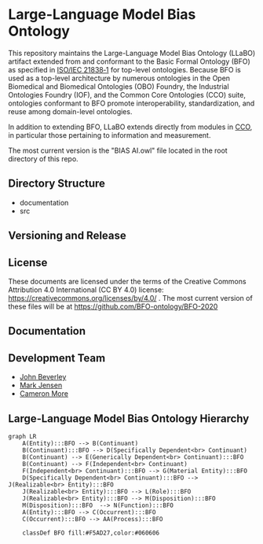 # Large-Language Model Bias Ontology

This repository maintains the Large-Language Model Bias Ontology (LLaBO) artifact extended from and conformant to the Basic Formal Ontology (BFO) as specified in [ISO/IEC 21838‑1](https://www.iso.org/standard/71954.html) for top-level ontologies. Because BFO is used as a top-level architecture by numerous ontologies in the Open Biomedical and Biomedical Ontologies (OBO) Foundry, the Industrial Ontologies Foundry (IOF), and the Common Core Ontologies (CCO) suite, ontologies conformant to BFO promote interoperability, standardization, and reuse among domain-level ontologies. 

In addition to extending BFO, LLaBO extends directly from modules in [CCO](https://github.com/CommonCoreOntology/CommonCoreOntologies), in particular those pertaining to information and measurement. 

The most current version is the "BIAS AI.owl" file located in the root directory of this repo. 

## Directory Structure
* documentation
* src

## Versioning and Release

## License
These documents are licensed under the terms of  the Creative Commons Attribution 4.0 International (CC BY 4.0) license: https://creativecommons.org/licenses/by/4.0/ . The most current version of these files will be at https://github.com/BFO-ontology/BFO-2020

## Documentation

## Development Team
* [John Beverley](https://www.buffalo.edu/cas/philosophy/faculty/faculty_directory/john-beverley.html)
* [Mark Jensen](https://github.com/mark-jensen)
* [Cameron More](https://github.com/cameronmore)

## Large-Language Model Bias Ontology Hierarchy
```mermaid
graph LR
    A(Entity):::BFO --> B(Continuant)
    B(Continuant):::BFO --> D(Specifically Dependent<br> Continuant)
    B(Continuant) --> E(Generically Dependent<br> Continuant):::BFO
    B(Continuant) --> F(Independent<br> Continuant)
    F(Independent<br> Continuant):::BFO --> G(Material Entity):::BFO
    D(Specifically Dependent<br> Continuant):::BFO --> J(Realizable<br> Entity):::BFO
    J(Realizable<br> Entity):::BFO --> L(Role):::BFO
    J(Realizable<br> Entity):::BFO --> M(Disposition):::BFO
    M(Disposition):::BFO  --> N(Function):::BFO
    A(Entity):::BFO --> C(Occurrent):::BFO
    C(Occurrent):::BFO --> AA(Process):::BFO

    classDef BFO fill:#F5AD27,color:#060606

  ```

